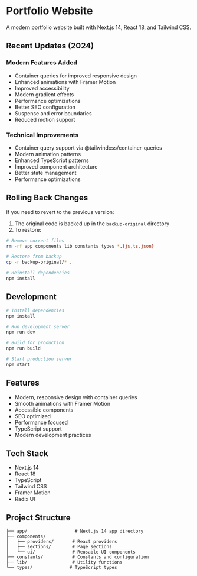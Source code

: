 # Portfolio Website

A modern portfolio website built with Next.js 14, React 18, and Tailwind CSS.

## Recent Updates (2024)

### Modern Features Added
- Container queries for improved responsive design
- Enhanced animations with Framer Motion
- Improved accessibility
- Modern gradient effects
- Performance optimizations
- Better SEO configuration
- Suspense and error boundaries
- Reduced motion support

### Technical Improvements
- Container query support via @tailwindcss/container-queries
- Modern animation patterns
- Enhanced TypeScript patterns
- Improved component architecture
- Better state management
- Performance optimizations

## Rolling Back Changes

If you need to revert to the previous version:

1. The original code is backed up in the `backup-original` directory
2. To restore:
```bash
# Remove current files
rm -rf app components lib constants types *.{js,ts,json}

# Restore from backup
cp -r backup-original/* .

# Reinstall dependencies
npm install
```

## Development

```bash
# Install dependencies
npm install

# Run development server
npm run dev

# Build for production
npm run build

# Start production server
npm start
```

## Features

- Modern, responsive design with container queries
- Smooth animations with Framer Motion
- Accessible components
- SEO optimized
- Performance focused
- TypeScript support
- Modern development practices

## Tech Stack

- Next.js 14
- React 18
- TypeScript
- Tailwind CSS
- Framer Motion
- Radix UI

## Project Structure

```
├── app/                  # Next.js 14 app directory
├── components/          
│   ├── providers/       # React providers
│   ├── sections/        # Page sections
│   └── ui/              # Reusable UI components
├── constants/           # Constants and configuration
├── lib/                 # Utility functions
└── types/              # TypeScript types
